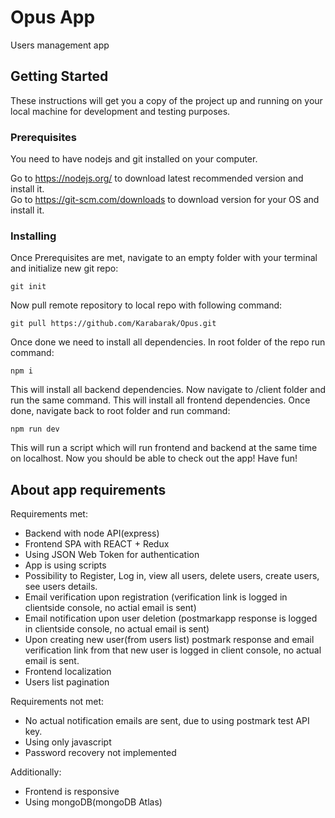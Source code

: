 # Opus App

Users management app

## Getting Started

These instructions will get you a copy of the project up and running on your local machine for development and testing purposes.

### Prerequisites

You need to have nodejs and git installed on your computer.

Go to https://nodejs.org/ to download latest recommended version and install it.  
Go to https://git-scm.com/downloads to download version for your OS and install it.



### Installing

Once Prerequisites are met, navigate to an empty folder with your terminal and initialize new git repo:
```
git init
```
Now pull remote repository to local repo with following command:
```
git pull https://github.com/Karabarak/Opus.git
```
Once done we need to install all dependencies. In root folder of the repo run command:
```
npm i
```
This will install all backend dependencies. Now navigate to /client folder and run the same command.
This will install all frontend dependencies. Once done, navigate back to root folder and run command:
```
npm run dev
```
This will run a script which will run frontend and backend at the same time on localhost.
Now you should be able to check out the app! Have fun!
## About app requirements
Requirements met:
* Backend with node API(express)
* Frontend SPA with REACT + Redux
* Using JSON Web Token for authentication
* App is using scripts
* Possibility to Register, Log in, view all users, delete users, create users, see users details.
* Email verification upon registration (verification link is logged in clientside console, no actial email is sent)
* Email notification upon user deletion (postmarkapp response is logged in clientside console, no actual email is sent)
* Upon creating new user(from users list) postmark response and email verification link from that new user is logged in client console, no actual email is sent.
* Frontend localization
* Users list pagination

Requirements not met:
* No actual notification emails are sent, due to using postmark test API key.
* Using only javascript
* Password recovery not implemented

Additionally:
* Frontend is responsive
* Using mongoDB(mongoDB Atlas)